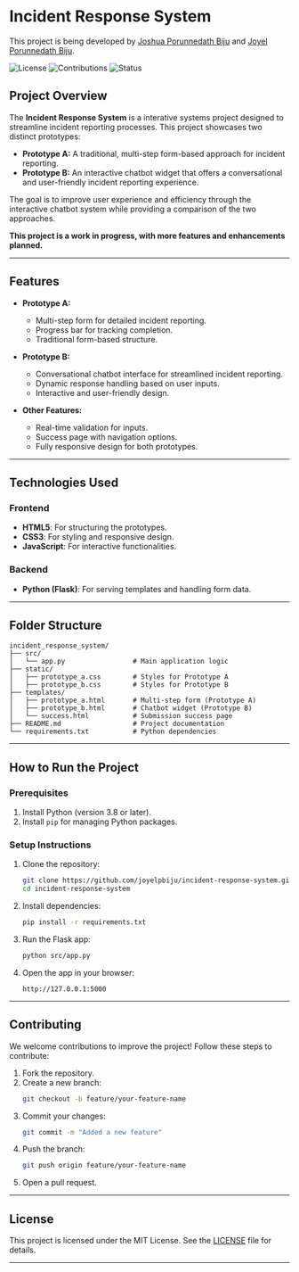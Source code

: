 # **Incident Response System**

This project is being developed by [Joshua Porunnedath Biju](https://github.com/JOSHUAPBIJU) and [Joyel Porunnedath Biju](https://github.com/joyelpbiju).

![License](https://img.shields.io/badge/license-MIT-green) ![Contributions](https://img.shields.io/badge/contributions-welcome-brightgreen) ![Status](https://img.shields.io/badge/status-active-brightgreen)

## **Project Overview**

The **Incident Response System** is a interative systems project designed to streamline incident reporting processes. This project showcases two distinct prototypes:
- **Prototype A:** A traditional, multi-step form-based approach for incident reporting.
- **Prototype B:** An interactive chatbot widget that offers a conversational and user-friendly incident reporting experience.

The goal is to improve user experience and efficiency through the interactive chatbot system while providing a comparison of the two approaches.

**This project is a work in progress, with more features and enhancements planned.**

---

## **Features**

- **Prototype A:**
  - Multi-step form for detailed incident reporting.
  - Progress bar for tracking completion.
  - Traditional form-based structure.

- **Prototype B:**
  - Conversational chatbot interface for streamlined incident reporting.
  - Dynamic response handling based on user inputs.
  - Interactive and user-friendly design.

- **Other Features:**
  - Real-time validation for inputs.
  - Success page with navigation options.
  - Fully responsive design for both prototypes.

---

## **Technologies Used**

### **Frontend**
- **HTML5**: For structuring the prototypes.
- **CSS3**: For styling and responsive design.
- **JavaScript**: For interactive functionalities.

### **Backend**
- **Python (Flask)**: For serving templates and handling form data.

---

## **Folder Structure**

```
incident_response_system/
├── src/
│   └── app.py                 # Main application logic
├── static/
│   ├── prototype_a.css        # Styles for Prototype A
│   ├── prototype_b.css        # Styles for Prototype B
├── templates/
│   ├── prototype_a.html       # Multi-step form (Prototype A)
│   ├── prototype_b.html       # Chatbot widget (Prototype B)
│   └── success.html           # Submission success page
├── README.md                  # Project documentation
└── requirements.txt           # Python dependencies
```

---

## **How to Run the Project**

### **Prerequisites**
1. Install Python (version 3.8 or later).
2. Install `pip` for managing Python packages.

### **Setup Instructions**
1. Clone the repository:
   ```bash
   git clone https://github.com/joyelpbiju/incident-response-system.git
   cd incident-response-system
   ```
2. Install dependencies:
   ```bash
   pip install -r requirements.txt
   ```
3. Run the Flask app:
   ```bash
   python src/app.py
   ```
4. Open the app in your browser:
   ```
   http://127.0.0.1:5000
   ```

---

## **Contributing**

We welcome contributions to improve the project! Follow these steps to contribute:
1. Fork the repository.
2. Create a new branch:
   ```bash
   git checkout -b feature/your-feature-name
   ```
3. Commit your changes:
   ```bash
   git commit -m "Added a new feature"
   ```
4. Push the branch:
   ```bash
   git push origin feature/your-feature-name
   ```
5. Open a pull request.

---

## **License**

This project is licensed under the MIT License. See the [LICENSE](LICENSE) file for details.

---
